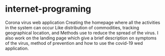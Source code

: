 # internet-programing
Corona virus web application
Creating the homepage where all the activities in the system can occur 
Like distribution of commodities, tracking geographical location, and
Methods use to reduce the spread of the virus.
I also work on the landing page which give a brief description on symptoms of the virus, method of prevention and how to use the covid-19 wed application.

